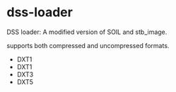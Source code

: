# dss-loader
DSS loader: A modified version of SOIL and stb_image.

 supports both compressed and uncompressed formats.
  - DXT1		
  - DXT1		
  - DXT3	
  - DXT5
